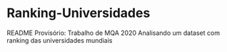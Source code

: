 # Ranking-Universidades
README Provisório: Trabalho de MQA 2020 Analisando um dataset com ranking das universidades mundiais
